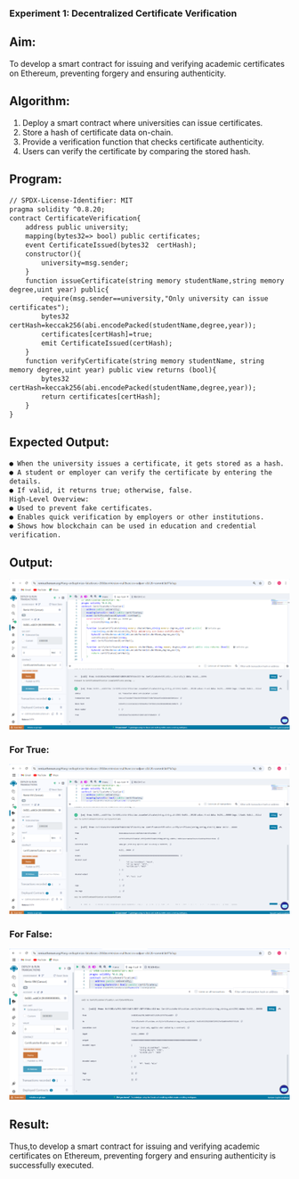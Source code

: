 ### Experiment 1: Decentralized Certificate Verification
## Aim:
  To develop a smart contract for issuing and verifying academic certificates on Ethereum, preventing forgery and ensuring authenticity.
## Algorithm:
1. Deploy a smart contract where universities can issue certificates.
2. Store a hash of certificate data on-chain.
3. Provide a verification function that checks certificate authenticity.
4. Users can verify the certificate by comparing the stored hash.
## Program:
```
// SPDX-License-Identifier: MIT
pragma solidity ^0.8.20;
contract CertificateVerification{
    address public university;
    mapping(bytes32=> bool) public certificates;
    event CertificateIssued(bytes32  certHash);
    constructor(){
        university=msg.sender;
    }
    function issueCertificate(string memory studentName,string memory degree,uint year) public{
        require(msg.sender==university,"Only university can issue certificates");
        bytes32 certHash=keccak256(abi.encodePacked(studentName,degree,year));
        certificates[certHash]=true;
        emit CertificateIssued(certHash);
    }
    function verifyCertificate(string memory studentName, string memory degree,uint year) public view returns (bool){
        bytes32 certHash=keccak256(abi.encodePacked(studentName,degree,year));
        return certificates[certHash];
    }
}
```
## Expected Output:
```
● When the university issues a certificate, it gets stored as a hash.
● A student or employer can verify the certificate by entering the details.
● If valid, it returns true; otherwise, false.
High-Level Overview:
● Used to prevent fake certificates.
● Enables quick verification by employers or other institutions.
● Shows how blockchain can be used in education and credential verification.
```
## Output:
![alt text](<Screenshot 2025-04-16 093119.png>)
### For True:
![alt text](<Screenshot 2025-04-16 093228.png>)
### For False:
![alt text](<Screenshot 2025-04-16 093301.png>)
## Result:
Thus,to develop a smart contract for issuing and verifying academic certificates on Ethereum, preventing forgery and ensuring authenticity is successfully executed.